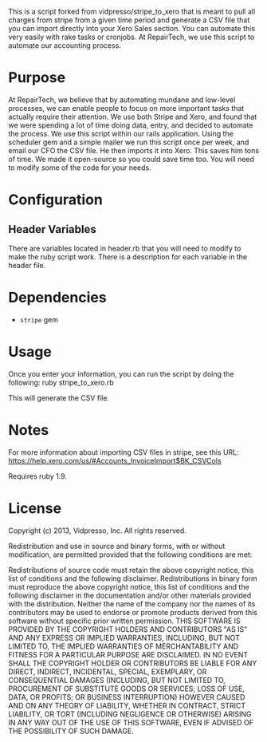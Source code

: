 This is a script forked from vidpresso/stripe_to_xero that is meant to pull all charges from stripe from a given time period and generate a CSV file that you
can import directly into your Xero Sales section. You can automate this very easily with rake tasks or cronjobs. At RepairTech, we use this script to
automate our accounting process.

# Purpose
At RepairTech, we believe that by automating mundane and low-level processes, we can enable people to focus on more important tasks that actually require their attention. We use both Stripe and Xero, and found that we were spending a lot of time doing data, entry, and decided to automate the process. We use this script within our rails application. Using the scheduler gem and a simple mailer we run this script once per week, and email our CFO the CSV file. He then imports it into Xero.
This saves him tons of time. We made it open-source so you could save time too. You will need to modify some of the code for your needs.

# Configuration

## Header Variables
There are variables located in header.rb that you will need to modify to make the ruby script work. There is a description for each variable in the header file. 


# Dependencies

- `stripe` gem

# Usage

Once you enter your information, you can run the script by doing the following:
ruby stripe_to_xero.rb

This will generate the CSV file.

# Notes

For more information about importing CSV files in stripe, see this URL: https://help.xero.com/us/#Accounts_InvoiceImport$BK_CSVCols

Requires ruby 1.9.

# License

Copyright (c) 2013, Vidpresso, Inc.
All rights reserved.

Redistribution and use in source and binary forms, with or without modification, are permitted provided that the following conditions are met:

Redistributions of source code must retain the above copyright notice, this list of conditions and the following disclaimer.
Redistributions in binary form must reproduce the above copyright notice, this list of conditions and the following disclaimer in the documentation and/or other materials provided with the distribution.
Neither the name of the company nor the names of its contributors may be used to endorse or promote products derived from this software without specific prior written permission.
THIS SOFTWARE IS PROVIDED BY THE COPYRIGHT HOLDERS AND CONTRIBUTORS "AS IS" AND ANY EXPRESS OR IMPLIED WARRANTIES, INCLUDING, BUT NOT LIMITED TO, THE IMPLIED WARRANTIES OF MERCHANTABILITY AND FITNESS FOR A PARTICULAR PURPOSE ARE DISCLAIMED. IN NO EVENT SHALL THE COPYRIGHT HOLDER OR CONTRIBUTORS BE LIABLE FOR ANY DIRECT, INDIRECT, INCIDENTAL, SPECIAL, EXEMPLARY, OR CONSEQUENTIAL DAMAGES (INCLUDING, BUT NOT LIMITED TO, PROCUREMENT OF SUBSTITUTE GOODS OR SERVICES; LOSS OF USE, DATA, OR PROFITS; OR BUSINESS INTERRUPTION) HOWEVER CAUSED AND ON ANY THEORY OF LIABILITY, WHETHER IN CONTRACT, STRICT LIABILITY, OR TORT (INCLUDING NEGLIGENCE OR OTHERWISE) ARISING IN ANY WAY OUT OF THE USE OF THIS SOFTWARE, EVEN IF ADVISED OF THE POSSIBILITY OF SUCH DAMAGE.
